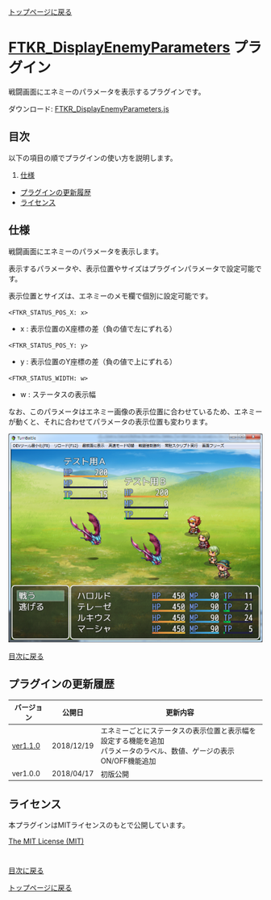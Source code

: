 [トップページに戻る](README.md)

# [FTKR_DisplayEnemyParameters](FTKR_DisplayEnemyParameters.js) プラグイン

戦闘画面にエネミーのパラメータを表示するプラグインです。

ダウンロード: [FTKR_DisplayEnemyParameters.js](https://raw.githubusercontent.com/futokoro/RPGMaker/master/FTKR_DisplayEnemyParameters.js)

## 目次

以下の項目の順でプラグインの使い方を説明します。
1. [仕様](#仕様)
* [プラグインの更新履歴](#プラグインの更新履歴)
* [ライセンス](#ライセンス)

## 仕様
戦闘画面にエネミーのパラメータを表示します。

表示するパラメータや、表示位置やサイズはプラグインパラメータで設定可能です。

表示位置とサイズは、エネミーのメモ欄で個別に設定可能です。

`<FTKR_STATUS_POS_X: x>`
* x : 表示位置のX座標の差（負の値で左にずれる）

`<FTKR_STATUS_POS_Y: y>`
* y : 表示位置のY座標の差（負の値で上にずれる）

`<FTKR_STATUS_WIDTH: w>`
* w : ステータスの表示幅

なお、このパラメータはエネミー画像の表示位置に合わせているため、エネミーが動くと、それに合わせてパラメータの表示位置も変わります。

![画像](image/FTKR_DisplayEnemyParameters/n01_001.png)

[目次に戻る](#目次)

## プラグインの更新履歴

| バージョン | 公開日 | 更新内容 |
| --- | --- | --- |
| [ver1.1.0](FTKR_DisplayEnemyParameters.js) | 2018/12/19 | エネミーごとにステータスの表示位置と表示幅を設定する機能を追加<br>パラメータのラベル、数値、ゲージの表示ON/OFF機能追加 |
| ver1.0.0 | 2018/04/17 | 初版公開 |

## ライセンス

本プラグインはMITライセンスのもとで公開しています。

[The MIT License (MIT)](https://opensource.org/licenses/mit-license.php)

#
[目次に戻る](#目次)

[トップページに戻る](README.md)